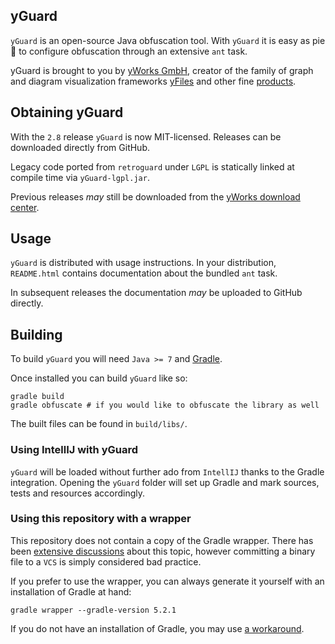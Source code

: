 yGuard
------

`yGuard` is an open-source Java obfuscation tool. With `yGuard` it is easy as pie :cake: to configure obfuscation through an extensive `ant` task.

yGuard is brought to you by [yWorks GmbH](https://www.yworks.com/), creator of the family of graph and diagram visualization frameworks [yFiles](https://www.yworks.com/yfiles) and other fine [products](https://www.yworks.com/products).

## Obtaining yGuard

With the `2.8` release `yGuard` is now MIT-licensed. Releases can be downloaded directly from GitHub.

Legacy code ported from `retroguard` under `LGPL` is statically linked at compile time via `yGuard-lgpl.jar`.

Previous releases _may_ still be downloaded from the [yWorks download center](https://www.yworks.com/downloads#yGuard).

## Usage

`yGuard` is distributed with usage instructions. In your distribution, `README.html` contains documentation about the bundled `ant` task.

In subsequent releases the documentation _may_ be uploaded to GitHub directly.

## Building

To build `yGuard` you will need `Java >= 7` and [Gradle](https://gradle.org/).

Once installed you can build `yGuard` like so:
```
gradle build
gradle obfuscate # if you would like to obfuscate the library as well
```

The built files can be found in `build/libs/`.

### Using IntellIJ with yGuard

`yGuard` will be loaded without further ado from `IntellIJ` thanks to the Gradle integration.
Opening the `yGuard` folder will set up Gradle and mark sources, tests and resources accordingly.

### Using this repository with a wrapper

This repository does not contain a copy of the Gradle wrapper. There has been [extensive discussions](https://stackoverflow.com/questions/20348451/why-should-the-gradle-wrapper-be-committed-to-vcs) about this topic, however committing a binary file to a `VCS` is simply considered bad practice.

If you prefer to use the wrapper, you can always generate it yourself with an installation of Gradle at hand:
```
gradle wrapper --gradle-version 5.2.1
```

If you do not have an installation of Gradle, you may use [a workaround](http://blog.vorona.ca/init-gradle-wrapper-without-gradle.html).